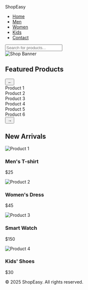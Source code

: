 <!DOCTYPE html>
<html lang="en">
<head>
  <meta charset="UTF-8">
  <meta name="viewport" content="width=device-width, initial-scale=1.0">
  <title>Shopping Website</title>
  <link rel="stylesheet" href="styles.css">
</head>
<body>
  <!-- Navbar -->
  <nav class="navbar">
    <div class="logo">ShopEasy</div>
    <ul class="nav-links">
      <li><a href="#">Home</a></li>
      <li><a href="#">Men</a></li>
      <li><a href="#">Women</a></li>
      <li><a href="#">Kids</a></li>
      <li><a href="#">Contact</a></li>
    </ul>
    <input type="text" placeholder="Search for products..." class="search-bar">
  </nav>

  <!-- Banner -->
  <section class="banner">
    <img src="https://via.placeholder.com/1200x400" alt="Shop Banner">
  </section>

  <!-- Product Carousel -->
  <section class="carousel-section">
    <h2>Featured Products</h2>
    <div class="carousel-container">
      <button class="carousel-btn left-btn" id="leftBtn">&#8592;</button>
      <div class="carousel" id="carousel">
        <div class="product">Product 1</div>
        <div class="product">Product 2</div>
        <div class="product">Product 3</div>
        <div class="product">Product 4</div>
        <div class="product">Product 5</div>
        <div class="product">Product 6</div>
      </div>
      <button class="carousel-btn right-btn" id="rightBtn">&#8594;</button>
    </div>
  </section>

  <!-- Product Grid -->
  <section class="products-grid">
    <h2>New Arrivals</h2>
    <div class="grid-container">
      <div class="product-card">
        <img src="https://via.placeholder.com/200x250" alt="Product 1">
        <h3>Men's T-shirt</h3>
        <p>$25</p>
      </div>
      <div class="product-card">
        <img src="https://via.placeholder.com/200x250" alt="Product 2">
        <h3>Women's Dress</h3>
        <p>$45</p>
      </div>
      <div class="product-card">
        <img src="https://via.placeholder.com/200x250" alt="Product 3">
        <h3>Smart Watch</h3>
        <p>$150</p>
      </div>
      <div class="product-card">
        <img src="https://via.placeholder.com/200x250" alt="Product 4">
        <h3>Kids' Shoes</h3>
        <p>$30</p>
      </div>
    </div>
  </section>

  <!-- Footer -->
  <footer>
    <p>© 2025 ShopEasy. All rights reserved.</p>
  </footer>

  <script src="script.js"></script>
</body>
</html>